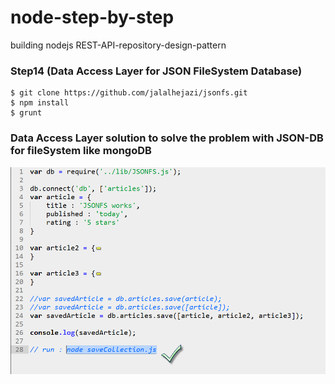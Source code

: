 node-step-by-step
=================

building nodejs REST-API-repository-design-pattern

### Step14 (Data Access Layer for JSON FileSystem Database)

   
    $ git clone https://github.com/jalalhejazi/jsonfs.git 
    $ npm install
    $ grunt 	


### Data Access Layer solution to solve the problem with JSON-DB for fileSystem like mongoDB

<a  href="https://github.com/Jalalhejazi/jsonfs">
	<img src="https://raw.githubusercontent.com/Jalalhejazi/jsonfs/master/images/db.save.png" />
</a>


